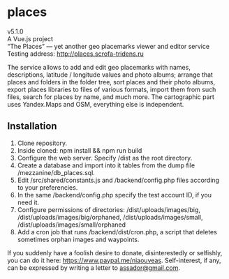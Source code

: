 # places

v5.1.0  
A Vue.js project  
“The Places” — yet another geo placemarks viewer and editor service  
Testing address: <http://places.scrofa-tridens.ru>

The service allows to add and edit geo placemarks with names, descriptions, latitude / longitude values and photo albums; arrange that places and folders in the folder tree, sort places and their photo albums, export places libraries to files of various formats, import them from such files, search for places by name, and much more. The cartographic part uses Yandex.Maps and OSM, everything else is independent.

## Installation

1. Clone repository.
2. Inside cloned: npm install && npm run build
2. Configure the web server. Specify /dist as the root directory.
3. Create a database and import into it tables from the dump file /mezzanine/db_places.sql.
4. Edit /src/shared/constants.js and /backend/config.php files according to your preferencies.
5. In the same /backend/config.php specify the test account ID, if you need it.
6. Configure permissions of directories: /dist/uploads/images/big, /dist/uploads/images/big/orphaned, /dist/uploads/images/small, /dist/uploads/images/small/orphaned
7. Add a cron job that runs /backend/dist/cron.php, a script that deletes sometimes orphan images and waypoints.

If you suddenly have a foolish desire to donate, disinterestedly or selfishly, you can do it here: <https://www.paypal.me/niaouveas>. Self-interest, if any, can be expressed by writing a letter to [assador@gmail.com](mailto:assador@gmail.com).
